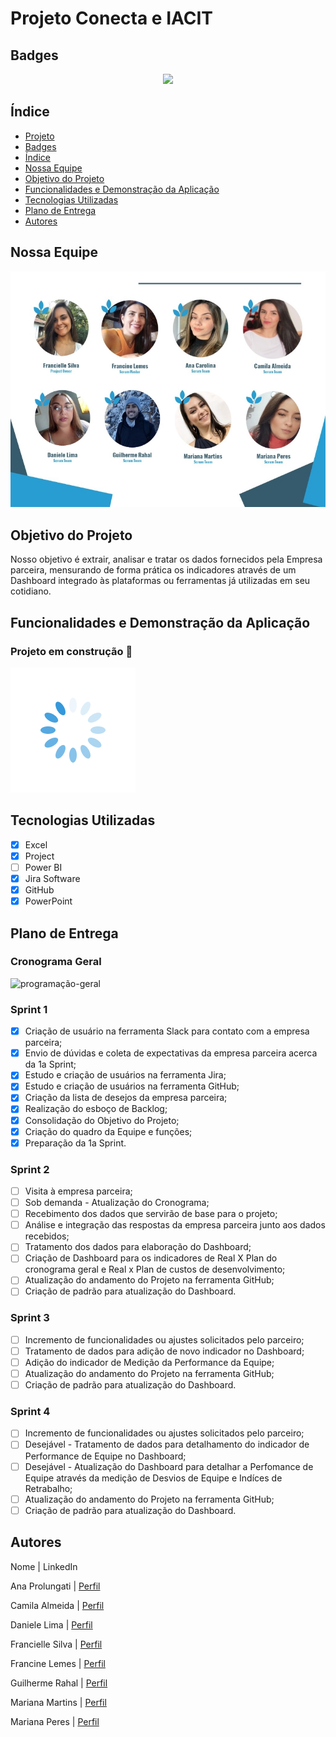 # Projeto Conecta e IACIT


## Badges
<p align="center">
<img src="http://img.shields.io/static/v1?label=STATUS&message=EM%20DESENVOLVIMENTO&color=GREEN&style=for-the-badge"/>
</p>


## Índice 

* [Projeto](#projeto-conecta-e-iacit)
* [Badges](#badges)
* [Índice](#índice)
* [Nossa Equipe](#nossa-equipe)
* [Objetivo do Projeto](#objetivo-do-projeto)
* [Funcionalidades e Demonstração da Aplicação](#funcionalidades-e-demonstração-da-aplicação)
* [Tecnologias Utilizadas](#tecnologias-utilizadas)
* [Plano de Entrega](#plano-de-entrega)
* [Autores](#autores)

## Nossa Equipe

![Nossa Equipe](https://github.com/francinelemes1504/API-6-Semestre-2023/blob/main/Imagens/Nossa%20Equipe.JPG?raw=true)

## Objetivo do Projeto
  Nosso objetivo é extrair, analisar e tratar os dados fornecidos pela Empresa parceira, mensurando de forma prática os indicadores através de um Dashboard integrado às plataformas ou ferramentas já utilizadas em seu cotidiano.

## Funcionalidades e Demonstração da Aplicação

### Projeto em construção :construction:

![gif-carregando](https://github.com/francinelemes1504/API-6-Semestre-2023/blob/main/Imagens/spinner-transparente.gif?raw=true)

## Tecnologias Utilizadas

   *  [x] Excel
   *  [x] Project
   *  [ ] Power BI
   *  [x] Jira Software
   *  [x] GitHub
   *  [x] PowerPoint

## Plano de Entrega
### Cronograma Geral

![programação-geral](https://github.com/francinelemes1504/API-6-Semestre-2023/blob/main/Imagens/Programa%C3%A7%C3%A3o.gif?raw=true)

### Sprint 1
   *  [x] Criação de usuário na ferramenta Slack para contato com a empresa parceira;
   *  [x] Envio de dúvidas e coleta de expectativas da empresa parceira acerca da 1a Sprint;
   *  [x] Estudo e criação de usuários na ferramenta Jira;
   *  [x] Estudo e criação de usuários na ferramenta GitHub;
   *  [x] Criação da lista de desejos da empresa parceira;
   *  [x] Realização do esboço de Backlog;
   *  [x] Consolidação do Objetivo do Projeto;
   *  [x] Criação do quadro da Equipe e funções;
   *  [x] Preparação da 1a Sprint.
   
### Sprint 2
   *  [ ] Visita à empresa parceira;
   *  [ ] Sob demanda - Atualização do Cronograma;
   *  [ ] Recebimento dos dados que servirão de base para o projeto;
   *  [ ] Análise e integração das respostas da empresa parceira junto aos dados recebidos;
   *  [ ] Tratamento dos dados para elaboração do Dashboard;
   *  [ ] Criação de Dashboard para os indicadores de Real X Plan do cronograma geral e Real x Plan de custos de desenvolvimento;
   *  [ ] Atualização do andamento do Projeto na ferramenta GitHub;
   *  [ ] Criação de padrão para atualização do Dashboard.
   
### Sprint 3
   *  [ ] Incremento de funcionalidades ou ajustes solicitados pelo parceiro;
   *  [ ] Tratamento de dados para adição de novo indicador no Dashboard;
   *  [ ] Adição do indicador de Medição da Performance da Equipe;
   *  [ ] Atualização do andamento do Projeto na ferramenta GitHub;
   *  [ ] Criação de padrão para atualização do Dashboard.
   
### Sprint 4
   *  [ ] Incremento de funcionalidades ou ajustes solicitados pelo parceiro;
   *  [ ] Desejável - Tratamento de dados para detalhamento do indicador de Performance de Equipe no Dashboard;
   *  [ ] Desejável - Atualização do Dashboard para detalhar a Perfomance de Equipe através da medição de Desvios de Equipe e Indíces de Retrabalho;
   *  [ ] Atualização do andamento do Projeto na ferramenta GitHub;
   *  [ ] Criação de padrão para atualização do Dashboard.

## Autores

Nome 			       | LinkedIn 

Ana Prolungati 	 | [Perfil](https://www.linkedin.com/in/ana-carolina-prolungati-greg%C3%B3rio-7566a7153/)
  
Camila Almeida	 | [Perfil](https://www.linkedin.com/in/camila-monteiro-17800a118)
  
Daniele Lima   	 | [Perfil](https://www.linkedin.com/in/daniele-lima-39a92834)
  
Francielle Silva | [Perfil](https://www.linkedin.com/in/sffran/)
  
Francine Lemes	 | [Perfil](https://www.linkedin.com/in/francinelemes)
  
Guilherme Rahal  | [Perfil](https://www.linkedin.com/in/guilherme-rahal-32996a236)
  
Mariana Martins	 | [Perfil](https://www.linkedin.com/in/mariana-martins-417782178/)
  
Mariana Peres 	 | [Perfil](https://www.linkedin.com/in/marianaperescosta)
